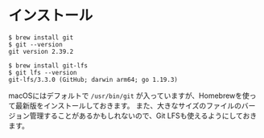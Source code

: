# インストール

```console
$ brew install git
$ git --version
git version 2.39.2

$ brew install git-lfs
$ git lfs --version
git-lfs/3.3.0 (GitHub; darwin arm64; go 1.19.3)
```

macOSにはデフォルトで ``/usr/bin/git`` が入っていますが、Homebrewを使って最新版をインストールしておきます。
また、大きなサイズのファイルのバージョン管理することがあるかもしれないので、Git LFSも使えるようにしておきます。
